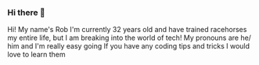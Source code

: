 ### Hi there 👋

<!--
**SirTrotsALot/SirTrotsALot** is a ✨ _special_ ✨ repository because its `README.md` (this file) appears on your GitHub profile.

Here are some ideas to get you started:

- 🔭 I’m currently working on ...
- 🌱 I’m currently learning ...
- 👯 I’m looking to collaborate on ...
- 🤔 I’m looking for help with ...
- 💬 Ask me about ...
- 📫 How to reach me: ...
- 😄 Pronouns: ...
- ⚡ Fun fact: ...
-->
Hi! My name's Rob 
I'm currently 32 years old and have trained racehorses my entire life, but I am breaking into the world of tech!
My pronouns are he/ him and I'm really easy going
If you have any coding tips and tricks I would love to learn them
